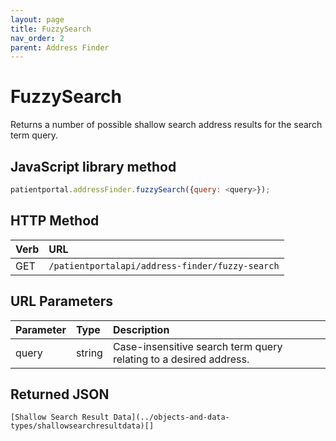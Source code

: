 ```yaml
---
layout: page
title: FuzzySearch
nav_order: 2
parent: Address Finder
---
```


# FuzzySearch

Returns a number of possible shallow search address results for the search term query.

## JavaScript library method

```javascript
patientportal.addressFinder.fuzzySearch({query: <query>});
```

## HTTP Method

| Verb | URL                                               |
|:-----|:--------------------------------------------------|
| GET | `/patientportalapi/address-finder/fuzzy-search` |

## URL Parameters

| Parameter | Type   | Description                                                 |
|:----------|:-------|:------------------------------------------------------------|
| query | string | Case-insensitive search term query relating to a desired address. |

## Returned JSON

```
[Shallow Search Result Data](../objects-and-data-types/shallowsearchresultdata)[]
```
